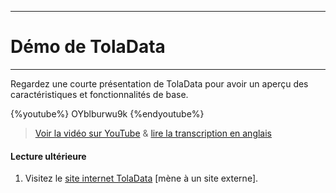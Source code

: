 ****
# Démo de TolaData
---

Regardez une courte présentation de TolaData pour avoir un aperçu des caractéristiques et fonctionnalités de base.

{%youtube%} OYblburwu9k {%endyoutube%}  
> [Voir la vidéo sur YouTube](https://www.youtube.com/embed/OYblburwu9k?rel=0) & [lire la transcription en anglais](https://docs.google.com/document/d/1DCaeMviBwSO5hGSfeh6Y9McPI6D1dzxJyDs5kKa4wug/edit#heading=h.uhcggc6nbidj)

#### Lecture ultérieure

1. Visitez le [site internet TolaData](https://www.toladata.com/) [mène à un site externe].



